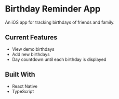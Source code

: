 # Birthday Reminder App

An iOS app for tracking birthdays of friends and family.

## Current Features

* View demo birthdays
* Add new birthdays
* Day countdown until each birthday is displayed

## Built With

* React Native
* TypeScript

